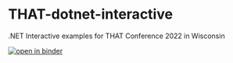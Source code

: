 # THAT-dotnet-interactive
.NET Interactive examples for THAT Conference 2022 in Wisconsin


[![open in binder](https://user-images.githubusercontent.com/876146/180632722-d9bd878f-c807-4f5d-bc4e-4208cc70676b.png)](https://mybinder.org/v2/gh/zo0o0ot/THAT-dotnet-interactive/main?urlpath=lab)
